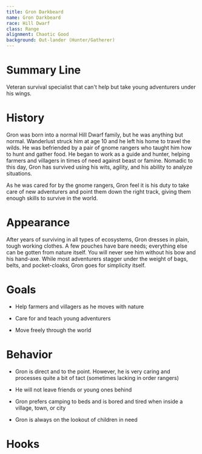```yaml
---
title: Gron Darkbeard
name: Gron Darkbeard
race: Hill Dwarf
class: Range
alignment: Chaotic Good
background: Out-lander (Hunter/Gatherer)
---
```



# Summary Line

Veteran survival specialist that can't help but take young adventurers under his wings.

# History

Gron was born into a normal Hill Dwarf family, but he was anything but normal. Wanderlust struck him at age 10 and he left his home to travel the wilds. He was befriended by a pair of gnome rangers who taught him how to hunt and gather food. He began to work as a guide and hunter, helping farmers and villagers in times of need against beast or famine. Nomadic to this day, Gron has survived using his wits, agility, and his ability to analyze situations.

As he was cared for by the gnome rangers, Gron feel it is his duty to take care of new adventurers and point them down the right track, giving them enough skills to survive in the world.

# Appearance

After years of surviving in all types of ecosystems, Gron dresses in plain, tough working clothes. A few pouches have bare needs; everything else can be gotten from nature itself. You will never see him without his bow and his hand-axe. While most adventurers stagger under the weight of bags, belts, and pocket-cloaks, Gron goes for simplicity itself.

# Goals

- Help farmers and villagers as he moves with nature

- Care for and teach young adventurers

- Move freely through the world

# Behavior

- Gron is direct and to the point. However, he is very caring and processes quite a bit of tact (sometimes lacking in order rangers)

- He will not leave friends or young ones behind

- Gron prefers camping to beds and is bored and tired when inside a village, town, or city

- Gron is always on the lookout of children in need

# Hooks


<!--  LocalWords:  Gron Darkbeard
 -->
